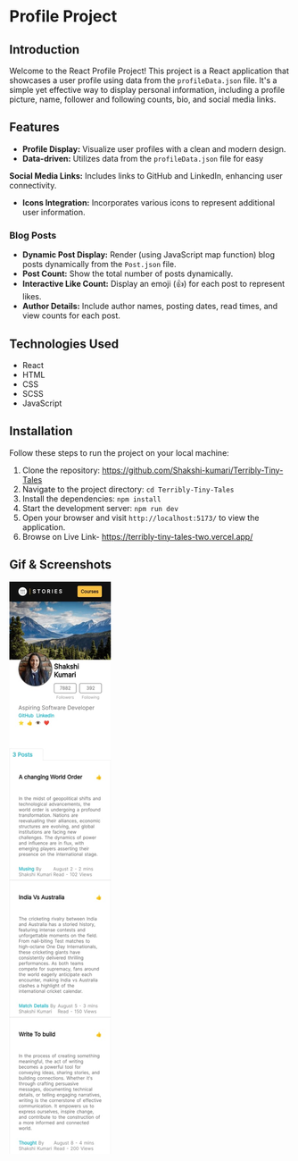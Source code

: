 # Profile Project
## Introduction

Welcome to the React Profile Project! This project is a React application that showcases a user profile using data from the `profileData.json` file. It's a simple yet effective way to display personal information, including a profile picture, name, follower and following counts, bio, and social media links.

## Features

- **Profile Display:** Visualize user profiles with a clean and modern design.
- **Data-driven:** Utilizes data from the `profileData.json` file for easy

**Social Media Links:** Includes links to GitHub and LinkedIn, enhancing user connectivity.
- **Icons Integration:** Incorporates various icons to represent additional user information.

### Blog Posts

- **Dynamic Post Display:** Render (using JavaScript map function) blog posts dynamically from the `Post.json` file.
- **Post Count:** Show the total number of posts dynamically.
- **Interactive Like Count:** Display an emoji (👍) for each post to represent likes.
- **Author Details:** Include author names, posting dates, read times, and view counts for each post.

## Technologies Used
- React
- HTML
- CSS
- SCSS
- JavaScript

## Installation
Follow these steps to run the project on your local machine:

1. Clone the repository: https://github.com/Shakshi-kumari/Terribly-Tiny-Tales
2. Navigate to the project directory: `cd Terribly-Tiny-Tales`
3. Install the dependencies: `npm install`
4. Start the development server: `npm run dev`
5. Open your browser and visit `http://localhost:5173/` to view the application.
6. Browse on Live Link- https://terribly-tiny-tales-two.vercel.app/

## Gif & Screenshots 
<img src="https://github.com/Shakshi-kumari/Terribly-Tiny-Tales/blob/main/public/PROFILE.jpg" alt="ss">
